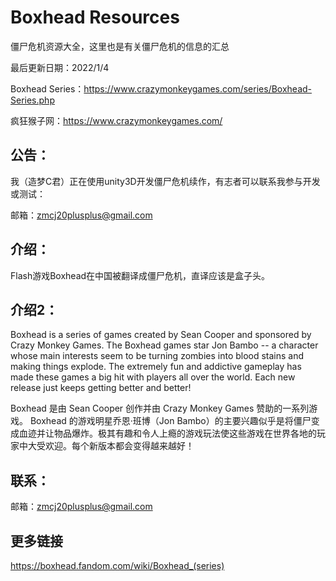 # Boxhead Resources

僵尸危机资源大全，这里也是有关僵尸危机的信息的汇总

最后更新日期：2022/1/4

Boxhead Series：https://www.crazymonkeygames.com/series/Boxhead-Series.php

疯狂猴子网：https://www.crazymonkeygames.com/

## 公告：

我（造梦C君）正在使用unity3D开发僵尸危机续作，有志者可以联系我参与开发或测试：

邮箱：zmcj20plusplus@gmail.com

## 介绍：

Flash游戏Boxhead在中国被翻译成僵尸危机，直译应该是盒子头。

## 介绍2：

Boxhead is a series of games created by Sean Cooper and sponsored by Crazy Monkey Games. The Boxhead games star Jon Bambo -- a character whose main interests seem to be turning zombies into blood stains and making things explode. The extremely fun and addictive gameplay has made these games a big hit with players all over the world. Each new release just keeps getting better and better!

Boxhead 是由 Sean Cooper 创作并由 Crazy Monkey Games 赞助的一系列游戏。 Boxhead 的游戏明星乔恩·班博（Jon Bambo）的主要兴趣似乎是将僵尸变成血迹并让物品爆炸。极其有趣和令人上瘾的游戏玩法使这些游戏在世界各地的玩家中大受欢迎。每个新版本都会变得越来越好！

## 联系：

邮箱：zmcj20plusplus@gmail.com

## 更多链接

https://boxhead.fandom.com/wiki/Boxhead_(series)